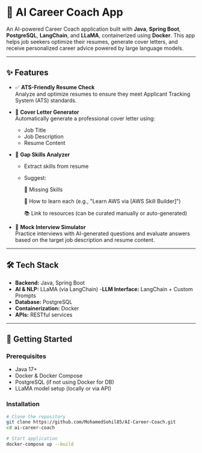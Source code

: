 # 🧠 AI Career Coach App

An AI-powered Career Coach application built with **Java**, **Spring Boot**, **PostgreSQL**, **LangChain**, and **LLaMA**, containerized using **Docker**. This app helps job seekers optimize their resumes, generate cover letters, and receive personalized career advice powered by large language models.

---

## ✨ Features

- ✅ **ATS-Friendly Resume Check**  
  Analyze and optimize resumes to ensure they meet Applicant Tracking System (ATS) standards.

- 📄 **Cover Letter Generator**  
  Automatically generate a professional cover letter using:
    - Job Title
    - Job Description
    - Resume Content

- 🧭 **Gap Skills Analyzer**
  - Extract skills from resume
  - Suggest:

    🎯 Missing Skills

    🧱 How to learn each (e.g., "Learn AWS via [AWS Skill Builder]")

    📚 Link to resources (can be curated manually or auto-generated)


- 🎤 **Mock Interview Simulator**  
  Practice interviews with AI-generated questions and evaluate answers based on the target job description and resume content.

---

## 🛠️ Tech Stack

- **Backend:** Java, Spring Boot
- **AI & NLP:** LLaMA (via LangChain)
  -**LLM Interface:** LangChain + Custom Prompts
- **Database:** PostgreSQL
- **Containerization:** Docker
- **APIs:** RESTful services

---

## 🚀 Getting Started

### Prerequisites

- Java 17+
- Docker & Docker Compose
- PostgreSQL (if not using Docker for DB)
- LLaMA model setup (locally or via API)

### Installation

```bash
# Clone the repository
git clone https://github.com/MohamedSohil85/AI-Career-Coach.git
cd ai-career-coach

# Start application
docker-compose up --build
